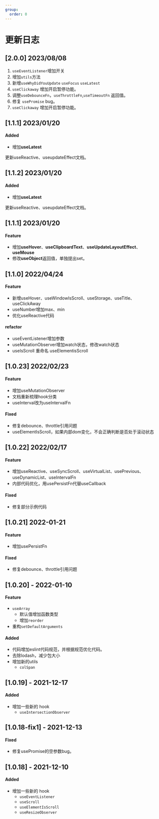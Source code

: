 ```yaml
---
group:
  order: 0 
---
```


# 更新日志

## [2.0.0] 2023/08/08

1. `useEventListener`增加开关
2. 增加`utils`方法
3. 新增`useWhyDidYouUpdate` `useFocus` `useLatest`
4. `useClickaway` 增加开启暂停功能。
5. 调整`useDebounceFn`，`useThrottleFn`,`useTimeoutFn` 返回值。
6. 修复 `usePromise` bug。
7. `useClickaway` 增加开启暂停功能。



## [1.1.1] 2023/01/20

#### Added

- 增加**useLatest**

更新useReactive、useupdateEffect文档。

## [1.1.2] 2023/01/20

#### Added

- 增加**useLatest**

更新useReactive、useupdateEffect文档。

## [1.1.1] 2023/01/20

#### Feature

- 增加**useHover**、**useClipboardText**、**useUpdateLayoutEffect**、**useMouse**
- 修改**useObject**返回值，单独提出set。



## [1.1.0] 2022/04/24

#### Feature

- 新增useHover、useWindowIsScroll、useStorage、useTitle、useClickAway
- useNumber增加max、min
- 优化useReactive代码

#### refactor

- useEventListener增加参数
- useMutationObserver增加watch状态，修改watch状态
- useIsScroll 重命名 useElementisScroll 

## [1.0.23] 2022/02/23

#### Feature

- 增加useMutationObserver
- 文档重新梳理hook分类
- useInterval改为useIntervalFn

#### Fixed

- 修复debounce、throttle引用问题
- useElementIsScroll，如果内部dom变化，不会正确判断是否处于滚动状态

## [1.0.22] 2022/02/17

#### Feature

- 增加useReactive、useSyncScroll、useVirtualList、usePrevious、useDynamicList、useIntervalFn
- 内部代码优化，用usePersistFn代替useCallback

#### Fixed

- 修复部分示例代码

## [1.0.21] 2022-01-21

#### Feature

- 增加usePersistFn

#### Fixed

- 修复debounce、throttle引用问题

## [1.0.20] - 2022-01-10

#### Feature

- `useArray`
  - 默认值增加函数类型
  - 增加`reorder`
- 重构`setDefaultArguments`

#### Added

- 代码增加eslint代码规范，并根据规范优化代码。
- 去除lodash，减少包大小
- 增加新的utils
  - `colSpan`

## [1.0.19] - 2021-12-17

#### Added

- 增加一些新的 hook
  - `useIntersectionObserver`

## [1.0.18-fix1] - 2021-12-13

#### Fixed

- 修复usePromise的空参数bug。

## [1.0.18] - 2021-12-10

#### Added

- 增加一些新的 hook
  - `useEventListener`
  - `useScroll`
  - `useElementIsScroll`
  - `useResizeObserver`

